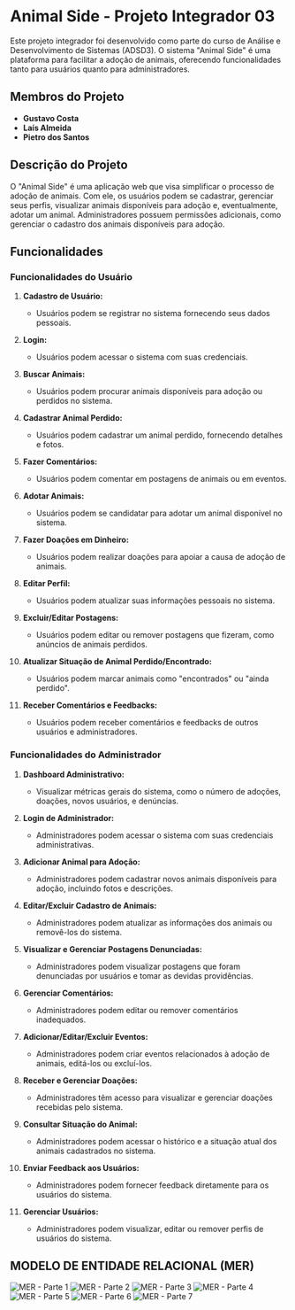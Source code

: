 
# Animal Side - Projeto Integrador 03

Este projeto integrador foi desenvolvido como parte do curso de Análise e Desenvolvimento de Sistemas (ADSD3). O sistema "Animal Side" é uma plataforma para facilitar a adoção de animais, oferecendo funcionalidades tanto para usuários quanto para administradores.

## Membros do Projeto

- **Gustavo Costa**
- **Laís Almeida**
- **Pietro dos Santos**

## Descrição do Projeto

O "Animal Side" é uma aplicação web que visa simplificar o processo de adoção de animais. Com ele, os usuários podem se cadastrar, gerenciar seus perfis, visualizar animais disponíveis para adoção e, eventualmente, adotar um animal. Administradores possuem permissões adicionais, como gerenciar o cadastro dos animais disponíveis para adoção.

## Funcionalidades

### Funcionalidades do Usuário

1. **Cadastro de Usuário:**
   - Usuários podem se registrar no sistema fornecendo seus dados pessoais.	

2. **Login:**
   - Usuários podem acessar o sistema com suas credenciais.

3. **Buscar Animais:**
   - Usuários podem procurar animais disponíveis para adoção ou perdidos no sistema.

4. **Cadastrar Animal Perdido:**
   - Usuários podem cadastrar um animal perdido, fornecendo detalhes e fotos.

5. **Fazer Comentários:**
   - Usuários podem comentar em postagens de animais ou em eventos.

6. **Adotar Animais:**
   - Usuários podem se candidatar para adotar um animal disponível no sistema.

7. **Fazer Doações em Dinheiro:**
   - Usuários podem realizar doações para apoiar a causa de adoção de animais.

8. **Editar Perfil:**
   - Usuários podem atualizar suas informações pessoais no sistema.

9. **Excluir/Editar Postagens:**
   - Usuários podem editar ou remover postagens que fizeram, como anúncios de animais perdidos.

10. **Atualizar Situação de Animal Perdido/Encontrado:**
    - Usuários podem marcar animais como "encontrados" ou "ainda perdido".

11. **Receber Comentários e Feedbacks:**
    - Usuários podem receber comentários e feedbacks de outros usuários e administradores.

### Funcionalidades do Administrador

1. **Dashboard Administrativo:**
   - Visualizar métricas gerais do sistema, como o número de adoções, doações, novos usuários, e denúncias.

2. **Login de Administrador:**
   - Administradores podem acessar o sistema com suas credenciais administrativas.

3. **Adicionar Animal para Adoção:**
   - Administradores podem cadastrar novos animais disponíveis para adoção, incluindo fotos e descrições.

4. **Editar/Excluir Cadastro de Animais:**
   - Administradores podem atualizar as informações dos animais ou removê-los do sistema.

5. **Visualizar e Gerenciar Postagens Denunciadas:**
   - Administradores podem visualizar postagens que foram denunciadas por usuários e tomar as devidas providências.

6. **Gerenciar Comentários:**
   - Administradores podem editar ou remover comentários inadequados.

7. **Adicionar/Editar/Excluir Eventos:**
   - Administradores podem criar eventos relacionados à adoção de animais, editá-los ou excluí-los.

8. **Receber e Gerenciar Doações:**
   - Administradores têm acesso para visualizar e gerenciar doações recebidas pelo sistema.

9. **Consultar Situação do Animal:**
   - Administradores podem acessar o histórico e a situação atual dos animais cadastrados no sistema.

10. **Enviar Feedback aos Usuários:**
    - Administradores podem fornecer feedback diretamente para os usuários do sistema.

11. **Gerenciar Usuários:**
    - Administradores podem visualizar, editar ou remover perfis de usuários do sistema.


## MODELO DE ENTIDADE RELACIONAL (MER)

![MER - Parte 1](images/image1)
![MER - Parte 2](images/image2)
![MER - Parte 3](images/image3)
![MER - Parte 4](images/image4)
![MER - Parte 5](images/image5)
![MER - Parte 6](images/image6)
![MER - Parte 7](images/image7)
